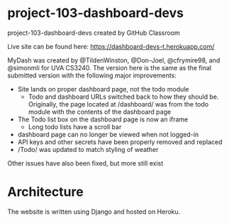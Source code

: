 # project-103-dashboard-devs
project-103-dashboard-devs created by GitHub Classroom

Live site can be found here: https://dashboard-devs-t.herokuapp.com/

MyDash was created by @TildenWinston, @Don-Joel, @cfrymire98, and @simonmli for UVA CS3240. The version here is the same as the final submitted version with the following major improvements:
* Site lands on proper dashboard page, not the todo module
  * Todo and dashboard URLs switched back to how they should be. Originally, the page located at /dashboard/ was from the todo module with the contents of the dashboard page
* The Todo list box on the dashboard page is now an iframe
  * Long todo lists have a scroll bar
* dashboard page can no longer be viewed when not logged-in
* API keys and other secrets have been properly removed and replaced
* /Todo/ was updated to match styling of weather

Other issues have also been fixed, but more still exist


# Architecture
The website is written using Django and hosted on Heroku.


